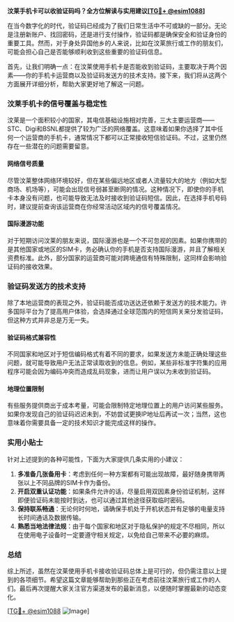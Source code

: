 **汶莱手机卡可以收验证码吗？全方位解读与实用建议[[TG💪+ @esim1088](https://t.me/s/esim1088)]**

在当今数字化的时代，验证码已经成为了我们日常生活中不可或缺的一部分。无论是注册新账户、找回密码，还是进行支付操作，验证码都是确保安全和验证身份的重要工具。然而，对于身处异国他乡的人来说，比如在汶莱旅行或工作的朋友们，可能会担心自己是否能够顺利收到这些重要的验证码信息。

首先，让我们明确一点：在汶莱使用手机卡是否能收到验证码，主要取决于两个因素——你的手机卡运营商以及验证码发送方的技术支持。接下来，我们将从这两个方面展开详细分析，帮助大家更好地了解这一问题。

### 汶莱手机卡的信号覆盖与稳定性

汶莱是一个面积较小的国家，其电信基础设施相对完善，三大主要运营商——STC、Digi和BSNL都提供了较为广泛的网络覆盖。这意味着如果你选择了其中任何一个运营商的手机卡，通常情况下都可以正常接收短信验证码。不过，这里仍然存在一些潜在的问题需要留意。

#### 网络信号质量

尽管汶莱整体网络环境较好，但在某些偏远地区或者人流量较大的地方（例如大型商场、机场等），可能会出现信号弱甚至断网的情况。这种情况下，即使你的手机卡本身没有问题，也可能导致无法及时接收到验证码短信。因此，在选择手机号码时，建议提前查询该运营商在你经常活动区域内的信号覆盖情况。

#### 国际漫游功能

对于短期访问汶莱的朋友来说，国际漫游也是一个不可忽视的因素。如果你携带的是其他国家或地区的SIM卡，务必确认你的手机是否支持国际漫游，并且了解相关资费标准。此外，部分国家的运营商可能对跨境通信有特殊限制，这同样会影响验证码的接收效果。

### 验证码发送方的技术支持

除了本地运营商的表现之外，验证码能否成功送达还依赖于发送方的技术能力。许多国际平台为了提高用户体验，会选择通过全球范围内的短信网关来分发验证码，但这种方式并非总是万无一失。

#### 验证码格式兼容性

不同国家和地区对于短信编码格式有着不同的要求，如果发送方未能正确处理这些问题，就可能导致用户无法正常读取收到的信息。例如，某些非标准字符集的应用程序可能会因为编码冲突而造成乱码现象，进而让用户误以为未收到验证码。

#### 地理位置限制

有些服务提供商出于成本考量，可能会限制特定地理位置上的用户访问某些服务。如果你发现自己的验证码迟迟未到，不妨尝试更换IP地址后再试一次；当然，这也意味着你需要具备一定的技术知识才能完成这样的操作。

### 实用小贴士

针对上述提到的各种可能性，下面为大家提供几条实用的小建议：

1. **多准备几张备用卡**：考虑到任何一种方案都有可能出现故障，最好随身携带两张以上不同品牌的SIM卡作为备份。
2. **开启双重认证功能**：如果条件允许的话，尽量启用双因素身份验证机制，这样即便验证码未能按时到达，也可以通过其他途径获取临时密码。
3. **保持联系畅通**：无论何时何地，请确保手机处于开机状态并有足够的电量支持长时间通话及数据传输。
4. **熟悉当地法律法规**：由于每个国家和地区对于隐私保护的规定不尽相同，所以在使用电子设备时一定要遵守相关规定，以免给自己带来不必要的麻烦。

### 总结

综上所述，虽然在汶莱使用手机卡接收验证码总体上是可行的，但仍需注意以上提到的各项细节。希望这篇文章能够帮助到那些正在考虑前往汶莱旅行或工作的人们。最后再次提醒大家关注官方渠道发布的最新消息，以便随时掌握最新的动态变化。

[[TG💪+ @esim1088](https://t.me/s/esim1088) ![Image](https://i.postimg.cc/4NQfJmqS/Snipaste-2025-05-13-00-14-12.png)]